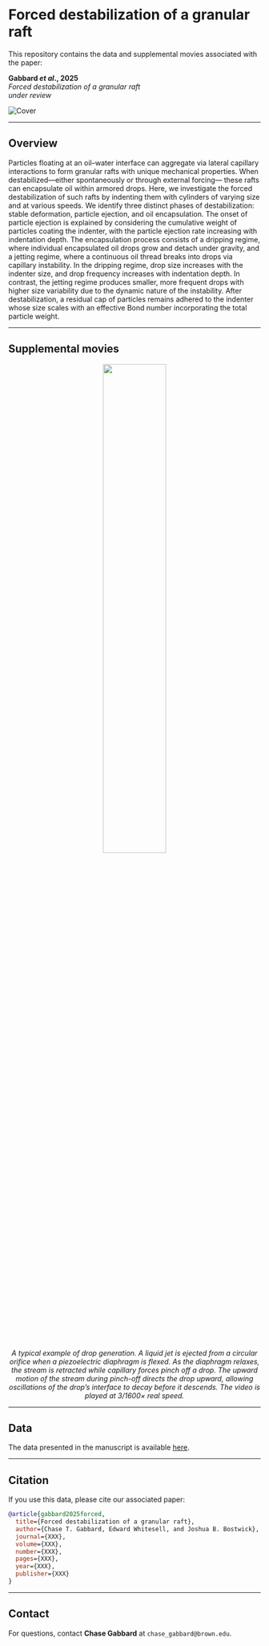 # Forced destabilization of a granular raft

This repository contains the data and supplemental movies associated with the paper:

**Gabbard _et al_., 2025**  
_Forced destabilization of a granular raft_  
_under review_

![Cover](GranularRaftDestabilization.png)

---

## Overview

Particles floating at an oil–water interface can aggregate via lateral capillary interactions to form granular rafts
with unique mechanical properties. When destabilized—either spontaneously or through external forcing—
these rafts can encapsulate oil within armored drops. Here, we investigate the forced destabilization of such
rafts by indenting them with cylinders of varying size and at various speeds. We identify three distinct phases
of destabilization: stable deformation, particle ejection, and oil encapsulation. The onset of particle ejection is
explained by considering the cumulative weight of particles coating the indenter, with the particle ejection rate
increasing with indentation depth. The encapsulation process consists of a dripping regime, where individual
encapsulated oil drops grow and detach under gravity, and a jetting regime, where a continuous oil thread breaks
into drops via capillary instability. In the dripping regime, drop size increases with the indenter size, and drop
frequency increases with indentation depth. In contrast, the jetting regime produces smaller, more frequent
drops with higher size variability due to the dynamic nature of the instability. After destabilization, a residual
cap of particles remains adhered to the indenter whose size scales with an effective Bond number incorporating
the total particle weight.

---

## Supplemental movies 

<p align="center">
  <img src="Supplemental%20Movies/Movie1.gif" width="50%">
</p>

<p align="center">
  <em>
    A typical example of drop generation. A liquid jet is ejected from a circular orifice when a 
    piezoelectric diaphragm is flexed. As the diaphragm relaxes, the stream is retracted while capillary
    forces pinch off a drop. The upward motion of the stream during pinch-off directs the drop 
    upward, allowing oscillations of the drop’s interface to decay before it descends. The video is 
    played at 3/1600× real speed.
  </em>
</p>

---

## Data

The data presented in the manuscript is available [here](Data/Data.xlsx).

---

## Citation

If you use this data, please cite our associated paper:

```bibtex
@article{gabbard2025forced,
  title={Forced destabilization of a granular raft},
  author={Chase T. Gabbard, Edward Whitesell, and Joshua B. Bostwick},
  journal={XXX},
  volume={XXX},
  number={XXX},
  pages={XXX},
  year={XXX},
  publisher={XXX}
}
```

---

## Contact

For questions, contact **Chase Gabbard** at `chase_gabbard@brown.edu`.
